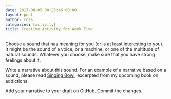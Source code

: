 ```yaml
---
date: 2017-08-05 00:25:46+00:00
layout: post
author: ross
categories: [activity]
title: Creative Activity for Week Five
---
```


Choose a sound that has meaning for you (or is at least interesting to you). It might be the sound of a voice, or a machine, or one of the multitude of natural sounds. Whatever you choose, make sure that you have strong feelings about it.

Write a narrative about this sound. For an example of a narrative based on a sound, please read [Singing Bowl](/education/creativity/2017/08/05/singing-bowl/), excerpted from my upcoming book on addictions.

Add your narrative to your draft on GitHub. Commit the changes.